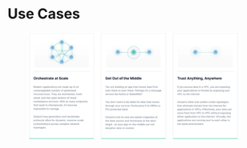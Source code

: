 # Use Cases



<figure><img src="../.gitbook/assets/Screen Shot 2022-09-29 at 3.26.26 PM.png" alt=""><figcaption></figcaption></figure>

